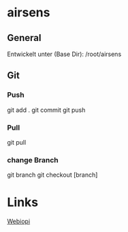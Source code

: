 airsens
=======


## General
Entwickelt unter (Base Dir): /root/airsens

## Git
### Push
git add .
git commit
git push

### Pull
git pull

### change Branch
git branch
git checkout [branch]


# Links
[Webiopi](http://code.google.com/p/webiopi/wiki/INSTALL)
[]()
[]()
[]()
[]()
[]()

